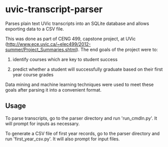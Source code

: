 uvic-transcript-parser
======================

Parses plain text UVic transcripts into an SQLite database and allows
exporting data to a CSV file.

This was done as part of CENG 499, capstone project, at UVic
(http://www.ece.uvic.ca/~elec499/2012-summer/Project_Summaries.shtml).
The end goals of the project were to: 

1) identify courses which are key to student success 

2) predict whether a student will successfully graduate based on their 
first year course grades

Data mining and machine learning techniques were used to meet these goals after parsing it into a convenient format.

Usage
-----
To parse transcripts, go to the parser directory and run 'run_cmdln.py'.
It will prompt for inputs as necessary.

To generate a CSV file of first year records, go to the parser directory and 
run 'first_year_csv.py'.  It will also prompt for input files.
